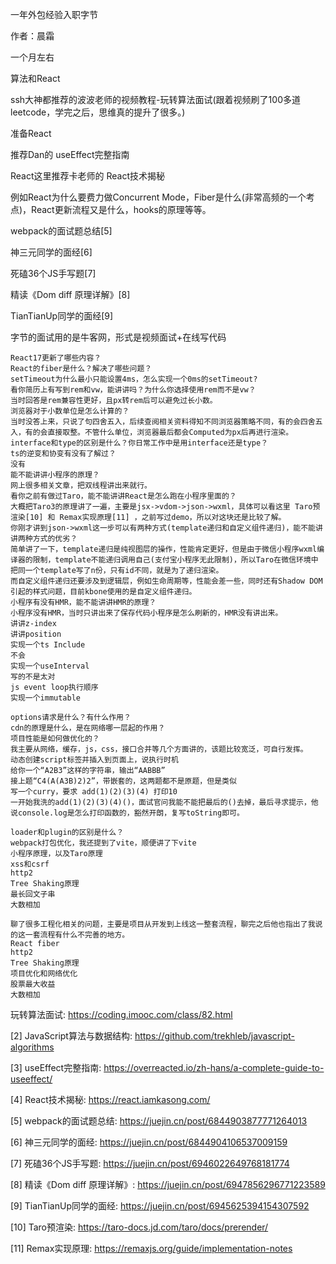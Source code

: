 一年外包经验入职字节

作者：晨霜

一个月左右

算法和React

ssh大神都推荐的波波老师的视频教程-玩转算法面试(跟着视频刷了100多道leetcode，学完之后，思维真的提升了很多。)

准备React

推荐Dan的 useEffect完整指南

React这里推荐卡老师的 React技术揭秘

例如React为什么要费力做Concurrent Mode，Fiber是什么(非常高频的一个考点)，React更新流程又是什么，hooks的原理等等。

webpack的面试题总结[5]

神三元同学的面经[6]

死磕36个JS手写题[7]

精读《Dom diff 原理详解》[8]

TianTianUp同学的面经[9]

字节的面试用的是牛客网，形式是视频面试+在线写代码

```
React17更新了哪些内容？
React的fiber是什么？解决了哪些问题？
setTimeout为什么最小只能设置4ms，怎么实现一个0ms的setTimeout?
看你简历上有写到rem和vw，能讲讲吗？为什么你选择使用rem而不是vw？
当时回答是rem兼容性更好，且px转rem后可以避免过长小数。
浏览器对于小数单位是怎么计算的？
当时没答上来，只说了句四舍五入，后续查阅相关资料得知不同浏览器策略不同，有的会四舍五入，有的会直接取整。不管什么单位，浏览器最后都会Computed为px后再进行渲染。
interface和type的区别是什么？你日常工作中是用interface还是type？
ts的逆变和协变有没有了解过？
没有
能不能讲讲小程序的原理？
网上很多相关文章，把双线程讲出来就行。
看你之前有做过Taro，能不能讲讲React是怎么跑在小程序里面的？
大概把Taro3的原理讲了一遍，主要是jsx->vdom->json->wxml，具体可以看这里 Taro预渲染[10] 和 Remax实现原理[11] ，之前写过demo，所以对这块还是比较了解。
你刚才讲到json->wxml这一步可以有两种方式(template递归和自定义组件递归)，能不能讲讲两种方式的优劣？
简单讲了一下，template递归是纯视图层的操作，性能肯定更好，但是由于微信小程序wxml编译器的限制，template不能递归调用自己(支付宝小程序无此限制)，所以Taro在微信环境中把同一个template写了n份，只有id不同，就是为了递归渲染。
而自定义组件递归还要涉及到逻辑层，例如生命周期等，性能会差一些，同时还有Shadow DOM引起的样式问题，目前kbone使用的是自定义组件递归。
小程序有没有HMR，能不能讲讲HMR的原理？
小程序没有HMR，当时只讲出来了保存代码小程序是怎么刷新的，HMR没有讲出来。
讲讲z-index
讲讲position
实现一个ts Include
不会
实现一个useInterval
写的不是太对
js event loop执行顺序
实现一个immutable
```

```
options请求是什么？有什么作用？
cdn的原理是什么，是在网络哪一层起的作用？
项目性能是如何做优化的？
我主要从网络，缓存，js，css，接口合并等几个方面讲的，该题比较宽泛，可自行发挥。
动态创建script标签并插入到页面上，说执行时机
给你一个“A2B3”这样的字符串，输出“AABBB”
接上题“C4(A(A3B)2)2”，带嵌套的，这两题都不是原题，但是类似
写一个curry，要求 add(1)(2)(3)(4) 打印10
一开始我洗的add(1)(2)(3)(4)()，面试官问我能不能把最后的()去掉，最后寻求提示，他说console.log是怎么打印函数的，豁然开朗，复写toString即可。
```

```
loader和plugin的区别是什么？
webpack打包优化，我还提到了vite，顺便讲了下vite
小程序原理，以及Taro原理
xss和csrf
http2
Tree Shaking原理
最长回文子串
大数相加
```

```
聊了很多工程化相关的问题，主要是项目从开发到上线这一整套流程，聊完之后他也指出了我说的这一套流程有什么不完善的地方。
React fiber
http2
Tree Shaking原理
项目优化和网络优化
股票最大收益
大数相加
```


玩转算法面试:
https://coding.imooc.com/class/82.html

[2]
JavaScript算法与数据结构:
https://github.com/trekhleb/javascript-algorithms

[3]
useEffect完整指南:
https://overreacted.io/zh-hans/a-complete-guide-to-useeffect/

[4]
React技术揭秘:
https://react.iamkasong.com/

[5]
webpack的面试题总结:
https://juejin.cn/post/6844903877771264013

[6]
神三元同学的面经:
https://juejin.cn/post/6844904106537009159

[7]
死磕36个JS手写题:
https://juejin.cn/post/6946022649768181774

[8]
精读《Dom diff 原理详解》:
https://juejin.cn/post/6947856296771223589

[9]
TianTianUp同学的面经:
https://juejin.cn/post/6945625394154307592

[10]
Taro预渲染:
https://taro-docs.jd.com/taro/docs/prerender/

[11]
Remax实现原理:
https://remaxjs.org/guide/implementation-notes

